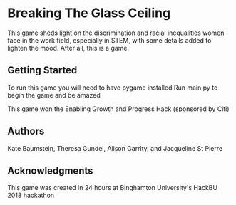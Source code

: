 # Breaking The Glass Ceiling

This game sheds light on the discrimination and racial inequalities women face in
the work field, especially in STEM, with some details added to lighten the mood.
After all, this is a game.

## Getting Started
To run this game you will need to have pygame installed
Run main.py to begin the game and be amazed

This game won the Enabling Growth and Progress Hack (sponsored by Citi)
## Authors
Kate Baumstein, Theresa Gundel, Alison Garrity, and Jacqueline St Pierre

## Acknowledgments
This game was created in 24 hours at Binghamton University's
HackBU 2018 hackathon
